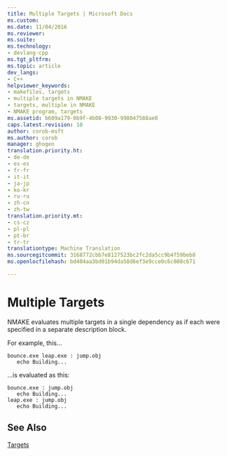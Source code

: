 ```yaml
---
title: Multiple Targets | Microsoft Docs
ms.custom: 
ms.date: 11/04/2016
ms.reviewer: 
ms.suite: 
ms.technology:
- devlang-cpp
ms.tgt_pltfrm: 
ms.topic: article
dev_langs:
- C++
helpviewer_keywords:
- makefiles, targets
- multiple targets in NMAKE
- targets, multiple in NMAKE
- NMAKE program, targets
ms.assetid: b609a179-0b9f-4b08-9930-998047588ae0
caps.latest.revision: 10
author: corob-msft
ms.author: corob
manager: ghogen
translation.priority.ht:
- de-de
- es-es
- fr-fr
- it-it
- ja-jp
- ko-kr
- ru-ru
- zh-cn
- zh-tw
translation.priority.mt:
- cs-cz
- pl-pl
- pt-br
- tr-tr
translationtype: Machine Translation
ms.sourcegitcommit: 3168772cbb7e8127523bc2fc2da5cc9b4f59beb8
ms.openlocfilehash: bd404aa3bd01b94da50d6ef3e9cce0c6c008c671

---
```

# Multiple Targets
NMAKE evaluates multiple targets in a single dependency as if each were specified in a separate description block.  
  
 For example, this...  
  
```Output  
bounce.exe leap.exe : jump.obj  
   echo Building...  
```  
  
 ...is evaluated as this:  
  
```Output  
bounce.exe : jump.obj  
   echo Building...  
leap.exe : jump.obj  
   echo Building...  
```  
  
## See Also  
 [Targets](../build/targets.md)


<!--HONumber=Jan17_HO2-->



